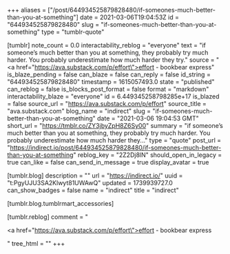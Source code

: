 +++
aliases = ["/post/644934525879828480/if-someones-much-better-than-you-at-something"]
date = 2021-03-06T19:04:53Z
id = "644934525879828480"
slug = "if-someones-much-better-than-you-at-something"
type = "tumblr-quote"

[tumblr]
note_count = 0.0
interactability_reblog = "everyone"
text = "if someone’s much better than you at something, they probably try much harder. You probably underestimate how much harder they try."
source = "<a href=\"https://ava.substack.com/p/effort\">effort - bookbear express</a>"
is_blaze_pending = false
can_blaze = false
can_reply = false
id_string = "644934525879828480"
timestamp = 1615057493.0
state = "published"
can_reblog = false
is_blocks_post_format = false
format = "markdown"
interactability_blaze = "everyone"
id = 6.449345258798285e+17
is_blazed = false
source_url = "https://ava.substack.com/p/effort"
source_title = "ava.substack.com"
blog_name = "indirect"
slug = "if-someones-much-better-than-you-at-something"
date = "2021-03-06 19:04:53 GMT"
short_url = "https://tmblr.co/ZY3jbyZpH8Z6Sy00"
summary = "if someone’s much better than you at something, they probably try much harder. You probably underestimate how much harder they..."
type = "quote"
post_url = "https://indirect.io/post/644934525879828480/if-someones-much-better-than-you-at-something"
reblog_key = "2Z2Dj8lN"
should_open_in_legacy = true
can_like = false
can_send_in_message = true
display_avatar = true

[tumblr.blog]
description = ""
url = "https://indirect.io/"
uuid = "t:PgyUJU3SA2Klwyt81UWAwQ"
updated = 1739939727.0
can_show_badges = false
name = "indirect"
title = "indirect"

[tumblr.blog.tumblrmart_accessories]

[tumblr.reblog]
comment = "<p><a href=\"https://ava.substack.com/p/effort\">effort - bookbear express</a></p>"
tree_html = ""
+++

